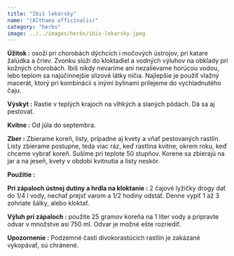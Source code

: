 ```yaml
---
title: "Ibiš lekársky"
name: "(Althaea officinalis)"
category: "herbs"
image: ../../images/herbs/ibis-lekarsky.jpeg
---
```


<strong>Úžitok :</strong> osoží pri chorobách dýchcích i močových ústrojov, pri katare žalúdka a čriev. Zvonku slúži do kloktadiel a vodných výluhov na obklady pri kožných chorobách. Ibiš nikdy nevaríme ani nezalievame horúcou vodou, lebo teplom sa najúčinnejšie slizové látky ničia. Najlepšie je použiť vlažný macerát, ktorý pri kombinácii s inými bylinami prilejeme do vychladnutého čaju.

<strong>Výskyt :</strong> Rastie v teplých krajoch na vlhkých a slaných pôdach. Dá sa aj pestovať.

<strong>Kvitne :</strong> Od júla do septembra.

<strong>Zber :</strong> Zbierame koreň, listy, prípadne aj kvety a vňať pestovaných rastlín. Listy zbierame postupne, teda viac ráz, keď rastlina kvitne, okrem roku, keď chceme vybrať koreň. Sušíme pri teplote 50 stupňov. Korene sa zbierajú na jar a na jeseň, kvety v období kvitnutia a listy neskôr.

<strong>Použitie :</strong>

<strong>Pri zápaloch ústnej dutiny a hrdla na kloktanie :</strong> 2 čajové lyžičky drogy dať do 1/4 l vody, nechať prejsť varom a 1/2 hodiny odstáť. Denne vypiť 1 až 3 zohriate šálky, alebo kloktať.

<strong>Výluh pri zápaloch :</strong> použite 25 gramov koreňa na 1 liter vody a pripravte odvar v množstve asi 750 ml. Odvar je možné ešte rozriediť.

<strong>Upozornenie :</strong> Podzemné časti divokorastúcich rastlín je zakázané vykopávať, sú chránené.
